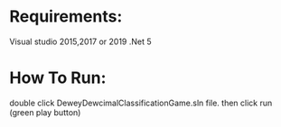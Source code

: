 # Requirements:

Visual studio 2015,2017 or 2019
.Net 5

# How To Run:

double click DeweyDewcimalClassificationGame.sln file.
then click run (green play button)
